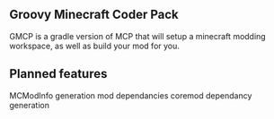 Groovy Minecraft Coder Pack
---------------------------

GMCP is a gradle version of MCP that will setup a minecraft modding workspace, as well as build your mod for you.

Planned features
----------------
MCModInfo generation
mod dependancies
coremod dependancy generation
